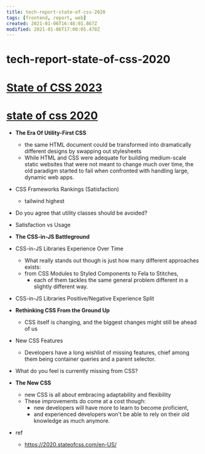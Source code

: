 ```yaml
---
title: tech-report-state-of-css-2020
tags: [frontend, report, web]
created: 2021-01-06T16:48:01.867Z
modified: 2021-01-06T17:00:05.478Z
---
```


# tech-report-state-of-css-2020

# [State of CSS 2023](https://2023.stateofcss.com/en-US)

# [state of css 2020](https://2020.stateofcss.com/en-US/report/)
- **The Era Of Utility-First CSS**
  - the same HTML document could be transformed into dramatically different designs by swapping out stylesheets
  - While HTML and CSS were adequate for building medium-scale static websites that were not meant to change much over time, the old paradigm started to fail when confronted with handling large, dynamic web apps.
- CSS Frameworks Rankings (Satisfaction)
  - tailwind highest
- Do you agree that utility classes should be avoided?
- Satisfaction vs Usage

- **The CSS-in-JS Battleground**
- CSS-in-JS Libraries Experience Over Time
  - What really stands out though is just how many different approaches exists: 
  - from CSS Modules to Styled Components to Fela to Stitches, 
    - each of them tackles the same general problem different in a slightly different way.
- CSS-in-JS Libraries Positive/Negative Experience Split

- **Rethinking CSS From the Ground Up**
  -  CSS itself is changing, and the biggest changes might still be ahead of us
- New CSS Features
  - Developers have a long wishlist of missing features, chief among them being container queries and a parent selector.
- What do you feel is currently missing from CSS?

- **The New CSS**
  - new CSS is all about embracing adaptability and flexibility
  - These improvements do come at a cost though: 
    - new developers will have more to learn to become proficient, 
    - and experienced developers won't be able to rely on their old knowledge as much anymore.

- ref
  - https://2020.stateofcss.com/en-US/
